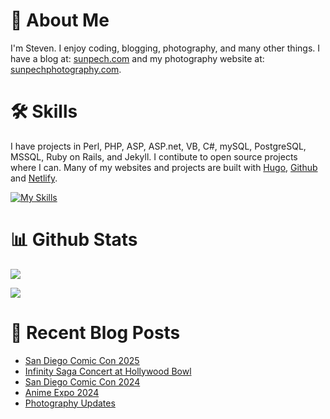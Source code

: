 # 👋 About Me

I'm Steven. I enjoy coding, blogging, photography, and many other things. I have a blog at: [sunpech.com](https://sunpech.com) and my photography website at: [sunpechphotography.com](https://sunpechphotography.com).

# 🛠️ Skills

I have projects in Perl, PHP, ASP, ASP.net, VB, C#, mySQL, PostgreSQL, MSSQL, Ruby on Rails, and Jekyll. I contibute to open source projects where I can. Many of my websites and projects are built with [Hugo](https://gohugo.io/), [Github](https://github.com) and [Netlify](https://www.netlify.com/).

[![My Skills](https://skillicons.dev/icons?i=apple,bitbucket,bootstrap,cs,css,discord,dotnet,git,github,go,html,linux,md,mysql,netlify,perl,ps,php,postgres,rails,ruby,ubuntu,visualstudio,vscode,windows)](https://skillicons.dev)

# 📊 Github Stats

![](http://github-profile-summary-cards.vercel.app/api/cards/stats?username=sunpech&theme=transparent)

![](http://github-profile-summary-cards.vercel.app/api/cards/profile-details?username=sunpech&theme=transparent)

# 📰 Recent Blog Posts
<!-- BLOG-POST-LIST:START -->
- [San Diego Comic Con 2025](https://sunpech.com/2025/08/san-diego-comic-con-2025/?utm_source=atom_feed)
- [Infinity Saga Concert at Hollywood Bowl](https://sunpech.com/2024/09/infinity-saga-concert-at-hollywood-bowl/?utm_source=atom_feed)
- [San Diego Comic Con 2024](https://sunpech.com/2024/08/san-diego-comic-con-2024/?utm_source=atom_feed)
- [Anime Expo 2024](https://sunpech.com/2024/08/anime-expo-2024/?utm_source=atom_feed)
- [Photography Updates](https://sunpech.com/2023/11/photography-updates/?utm_source=atom_feed)
<!-- BLOG-POST-LIST:END -->

<!--
**sunpech/sunpech** is a ✨ _special_ ✨ repository because its `README.md` (this file) appears on your GitHub profile.

Here are some ideas to get you started:

- 🔭 I’m currently working on ...
- 🌱 I’m currently learning ...
- 👯 I’m looking to collaborate on ...
- 🤔 I’m looking for help with ...
- 💬 Ask me about ...
- 📫 How to reach me: ...
- 😄 Pronouns: ...
- ⚡ Fun fact: ...
-->

